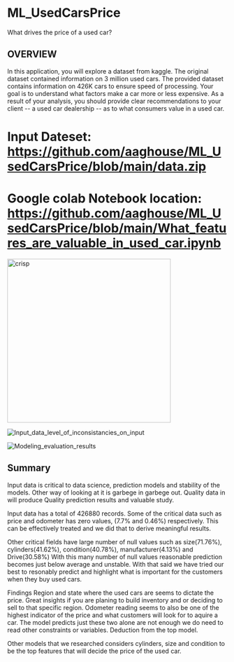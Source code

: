 # ML_UsedCarsPrice
What drives the price of a used car?
## OVERVIEW

In this application, you will explore a dataset from kaggle. The original dataset contained information on 3 million used cars. The provided dataset contains information on 426K cars to ensure speed of processing. Your goal is to understand what factors make a car more or less expensive. As a result of your analysis, you should provide clear recommendations to your client -- a used car dealership -- as to what consumers value in a used car.

  # Input Dateset: https://github.com/aaghouse/ML_UsedCarsPrice/blob/main/data.zip
  # Google colab Notebook location: https://github.com/aaghouse/ML_UsedCarsPrice/blob/main/What_features_are_valuable_in_used_car.ipynb

<img width="374" alt="crisp" src="https://github.com/aaghouse/ML_UsedCarsPrice/assets/90729963/2630ea14-df0c-430d-a03d-a832e1d72848">

![Input_data_level_of_inconsistancies_on_input](https://github.com/aaghouse/ML_UsedCarsPrice/assets/90729963/09123138-934c-424f-a029-c574f7a69931)

![Modeling_evaluation_results](https://github.com/aaghouse/ML_UsedCarsPrice/assets/90729963/1b6f9314-b008-4d7f-9413-6ddf194ffd16)

## Summary
Input data is critical to data science, prediction models and stability of the models. Other way of looking at it is garbege in garbege out. Quality data in will produce Quality prediction results and valuable study.

Input data has a total of 426880 records. Some of the critical data such as price and odometer has zero values, (7.7% and 0.46%) respectively. This can be effectively treated and we did that to derive meaningful results.

Other critical fields have large number of null values such as size(71.76%), cylinders(41.62%), condition(40.78%), manufacturer(4.13%) and Drive(30.58%) With this many number of null values reasonable prediction becomes just below average and unstable. With that said we have tried our best to resonably predict and highlight what is important for the customers when they buy used cars.

Findings Region and state where the used cars are seems to dictate the price. Great insights if you are planing to build inventory and or deciding to sell to that specific region. Odometer reading seems to also be one of the highest indicator of the price and what customers will look for to aquire a car. The model predicts just these two alone are not enough we do need to read other constraints or variables. Deduction from the top model.

Other models that we researched considers cylinders, size and condition to be the top features that will decide the price of the used car.
